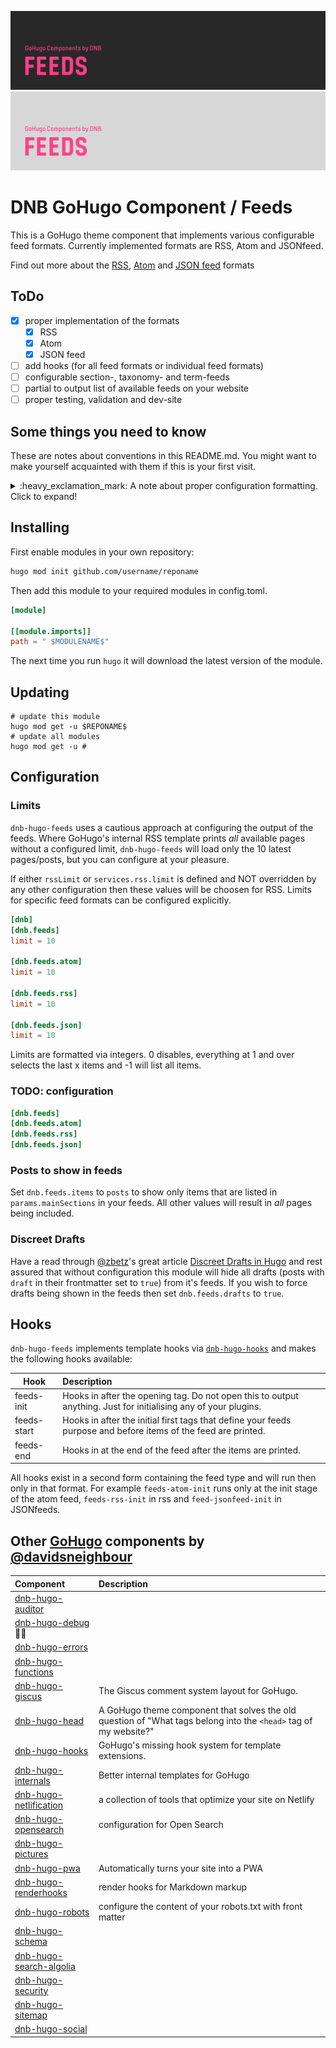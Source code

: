 <!--- CARD BEGIN --->

![DNB-Hugo/HEAD](.github/github-card-dark.png#gh-dark-mode-only)
![DNB-Hugo/HEAD](.github/github-card-light.png#gh-light-mode-only)

<!--- CARD END --->

# DNB GoHugo Component / Feeds

This is a GoHugo theme component that implements various configurable feed formats. Currently implemented formats are RSS, Atom and JSONfeed.

Find out more about the [RSS](https://cyber.harvard.edu/rss/rss.html), [Atom](https://datatracker.ietf.org/doc/html/rfc4287) and [JSON feed](https://www.jsonfeed.org/version/1.1/) formats

## ToDo

- [x] proper implementation of the formats
  - [x] RSS
  - [x] Atom
  - [x] JSON feed
- [ ] add hooks (for all feed formats or individual feed formats)
- [ ] configurable section-, taxonomy- and term-feeds
- [ ] partial to output list of available feeds on your website
- [ ] proper testing, validation and dev-site

<!--- THINGSTOKNOW BEGIN --->

## Some things you need to know

These are notes about conventions in this README.md. You might want to make yourself acquainted with them if this is your first visit.

<details>

<summary>:heavy_exclamation_mark: A note about proper configuration formatting. Click to expand!</summary>

The following documentation will refer to all configuration parameters in TOML format and with the assumption of a configuration file for your project at `/config.toml`. There are various formats of configurations (TOML/YAML/JSON) and multiple locations your configuration can reside (config file or config directory). Note that in the case of a config directory the section headers of all samples need to have the respective section title removed. So `[params.dnb.something]` will become `[dnb.something]` if the configuration is done in the file `/config/$CONFIGNAME/params.toml`.

</details>
<!--- THINGSTOKNOW END --->

<!--- INSTALLUPDATE BEGIN --->

## Installing

First enable modules in your own repository:

```bash
hugo mod init github.com/username/reponame
```

Then add this module to your required modules in config.toml.

```toml
[module]

[[module.imports]]
path = " $MODULENAME$"

```

The next time you run `hugo` it will download the latest version of the module.

## Updating

```shell
# update this module
hugo mod get -u $REPONAME$
# update all modules
hugo mod get -u #
```
<!--- INSTALLUPDATE END --->

## Configuration

### Limits

`dnb-hugo-feeds` uses a cautious approach at configuring the output of the feeds. Where GoHugo's internal RSS template prints _all_ available pages without a configured limit, `dnb-hugo-feeds` will load only the 10 latest pages/posts, but you can configure at your pleasure.

If either `rssLimit` or `services.rss.limit` is defined and NOT overridden by any other configuration then these values will be choosen for RSS. Limits for specific feed formats can be configured explicitly.

```toml
[dnb]
[dnb.feeds]
limit = 10

[dnb.feeds.atom]
limit = 10

[dnb.feeds.rss]
limit = 10

[dnb.feeds.json]
limit = 10
```

Limits are formatted via integers. 0 disables, everything at 1 and over selects the last x items and -1 will list all items.

### TODO: configuration

```toml
[dnb.feeds]
[dnb.feeds.atom]
[dnb.feeds.rss]
[dnb.feeds.json]
```

### Posts to show in feeds

Set `dnb.feeds.items` to `posts` to show only items that are listed in `params.mainSections` in your feeds. All other values will result in _all_ pages being included.

### Discreet Drafts

Have a read through [@zbetz](https://github.com/zwbetz-gh)'s great article [Discreet Drafts in Hugo](https://zwbetz.com/discreet-drafts-in-hugo/) and rest assured that without configuration this module will hide all drafts (posts with `draft` in their frontmatter set to `true`) from it's feeds. If you wish to force drafts being shown in the feeds then set `dnb.feeds.drafts` to `true`.

## Hooks

`dnb-hugo-feeds` implements template hooks via [`dnb-hugo-hooks`](https://github.com/davidsneighbour/hugo-hooks) and makes the following hooks available:

<!-- prettier-ignore -->
| Hook | Description |
| --- | :--- |
| feeds-init | Hooks in after the opening tag. Do not open this to output anything. Just for initialising any of your plugins. |
| feeds-start | Hooks in after the initial first tags that define your feeds purpose and before items of the feed are printed. |
| feeds-end | Hooks in at the end of the feed after the items are printed. |

All hooks exist in a second form containing the feed type and will run then only in that format. For example `feeds-atom-init` runs only at the init stage of the atom feed, `feeds-rss-init` in rss and `feed-jsonfeed-init` in JSONfeeds.

<!--- COMPONENTS BEGIN --->

## Other [GoHugo](https://gohugo.io/) components by [@davidsneighbour](https://github.com/davidsneighbour/)

<!-- prettier-ignore -->
| Component | Description |
| :--- | :--- |
| [dnb-hugo-auditor](https://github.com/davidsneighbour/hugo-auditor) | |
| [dnb-hugo-debug](https://github.com/davidsneighbour/hugo-debug) :mage_man: | |
| [dnb-hugo-errors](https://github.com/davidsneighbour/hugo-errors) | |
| [dnb-hugo-functions](https://github.com/davidsneighbour/hugo-functions) | |
| [dnb-hugo-giscus](https://github.com/davidsneighbour/hugo-giscus) | The Giscus comment system layout for GoHugo. |
| [dnb-hugo-head](https://github.com/davidsneighbour/hugo-head) | A GoHugo theme component that solves the old question of "What tags belong into the `<head>` tag of my website?" |
| [dnb-hugo-hooks](https://github.com/davidsneighbour/hugo-hooks) | GoHugo's missing hook system for template extensions. |
| [dnb-hugo-internals](https://github.com/davidsneighbour/hugo-internals) | Better internal templates for GoHugo |
| [dnb-hugo-netlification](https://github.com/davidsneighbour/hugo-netlification) | a collection of tools that optimize your site on Netlify |
| [dnb-hugo-opensearch](https://github.com/davidsneighbour/hugo-opensearch) | configuration for Open Search |
| [dnb-hugo-pictures](https://github.com/davidsneighbour/hugo-pictures) | |
| [dnb-hugo-pwa](https://github.com/davidsneighbour/hugo-pwa) | Automatically turns your site into a PWA |
| [dnb-hugo-renderhooks](https://github.com/davidsneighbour/hugo-renderhooks) | render hooks for Markdown markup |
| [dnb-hugo-robots](https://github.com/davidsneighbour/hugo-robots) | configure the content of your robots.txt with front matter |
| [dnb-hugo-schema](https://github.com/davidsneighbour/hugo-schema) | |
| [dnb-hugo-search-algolia](https://github.com/davidsneighbour/hugo-search-algolia) | |
| [dnb-hugo-security](https://github.com/davidsneighbour/hugo-security) | |
| [dnb-hugo-sitemap](https://github.com/davidsneighbour/hugo-sitemap) | |
| [dnb-hugo-social](https://github.com/davidsneighbour/hugo-social) | |

<!--lint disable no-missing-blank-lines -->
<!--- COMPONENTS END --->
